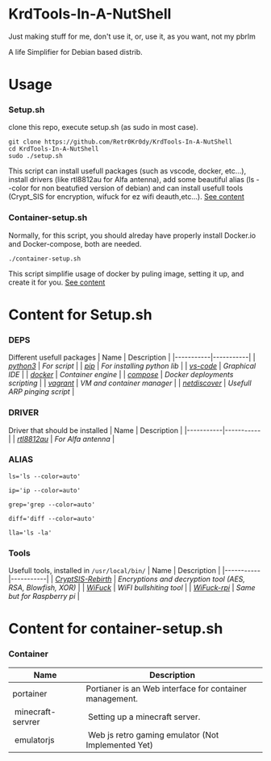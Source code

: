 # KrdTools-In-A-NutShell
Just making stuff for me, don't use it, or, use it, as you want, not my pbrlm

A life Simplifier for Debian based distrib.

# Usage
### Setup.sh 
clone this repo, execute setup.sh (as sudo in most case).
```
git clone https://github.com/Retr0Kr0dy/KrdTools-In-A-NutShell
cd KrdTools-In-A-NutShell
sudo ./setup.sh
```
This script can install usefull packages (such as vscode, docker, etc...), install drivers (like rtl8812au for Alfa antenna), add some beautiful alias (ls --color for non beatufied version of debian) and can install usefull tools (Crypt_SIS for encryption, wifuck for ez wifi deauth,etc...).
[See content](https://github.com/Retr0Kr0dy/KrdTools-In-A-NutShell#content-for-setupsh)
### Container-setup.sh
Normally, for this script, you should alreday have properly install Docker.io and Docker-compose, both are needed.
```
./container-setup.sh
```
This script simplifie usage of docker by puling image, setting it up, and create it for you.
[See content](https://github.com/Retr0Kr0dy/KrdTools-In-A-NutShell#content-for-container-setupsh)
# Content for Setup.sh
### DEPS
Different usefull packages
| Name | Description |
|-----------|-----------|
| [*python3*](https://www.python.org/) | *For script* |
| [*pip*](https://pypi.org/project/pip/) | *For installing python lib* |
| [*vs-code*](https://code.visualstudio.com/) | *Graphical IDE* |
| [*docker*](https://www.docker.com/) | *Container engine* |
| [*compose*](https://docs.docker.com/compose/) | *Docker deployments scripting* |
| [*vagrant*](https://www.vagrantup.com/) | *VM and container manager* |
| [*netdiscover*](https://www.kali.org/tools/netdiscover/#:~:text=Netdiscover%20is%20an%20active%2Fpassive,used%20on%20hub%2Fswitched%20networks.) | *Usefull ARP pinging script* |
### DRIVER
Driver that should be installed
| Name | Description |
|-----------|-----------|
| [*rtl8812au*](https://github.com/aircrack-ng/rtl8812au) | *For Alfa antenna* |
### ALIAS
`ls='ls --color=auto'`

`ip='ip --color=auto'`

`grep='grep --color=auto'`

`diff='diff --color=auto'`

`lla='ls -la'`

### Tools
Usefull tools, installed in `/usr/local/bin/`
| Name | Description |
|-----------|-----------|
| [*CryptSIS-Rebirth*](https://github.com/Retr0Kr0dy/CryptSIS-rebirth) | *Encryptions and decryption tool (AES, RSA, Blowfish, XOR)* |
| [*WiFuck*](https://github.com/Retr0Kr0dy/wifuck) | *WiFI bullshiting tool* |
| [*WiFuck-rpi*](https://github.com/Retr0Kr0dy/wifuck) | *Same but for Raspberry pi* |
# Content for container-setup.sh
### Container
| Name | Description |
|-----------|--------------------------------------|
| portainer | Portianer is an Web interface for container management. |
| minecraft-servrer | Setting up a minecraft server.|
| emulatorjs | Web js retro gaming emulator (Not Implemented Yet) |
